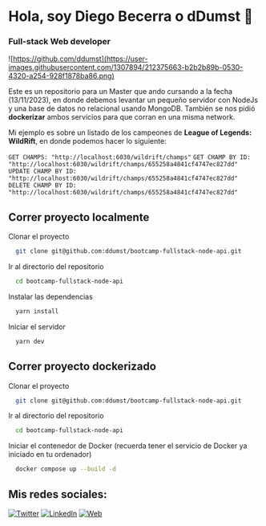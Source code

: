 # Hola, soy Diego Becerra o **dDumst** 👋
### Full-stack Web developer

![https://github.com/ddumst](https://user-images.githubusercontent.com/1307894/212375663-b2b2b89b-0530-4320-a254-928f1878ba86.png)

Este es un repositorio para un Master que ando cursando a la fecha (13/11/2023), en donde debemos levantar un pequeño servidor con NodeJs y una base de datos no relacional usando MongoDB. También se nos pidió **dockerizar** ambos servicios para que corran en una misma network.

Mi ejemplo es sobre un listado de los campeones de **League of Legends: WildRift**, en donde podemos hacer lo siguiente:

`GET CHAMPS: "http://localhost:6030/wildrift/champs"`
`GET CHAMP BY ID: "http://localhost:6030/wildrift/champs/655258a4841cf4747ec827dd"`
`UPDATE CHAMP BY ID: "http://localhost:6030/wildrift/champs/655258a4841cf4747ec827dd"`
`DELETE CHAMP BY ID: "http://localhost:6030/wildrift/champs/655258a4841cf4747ec827dd"`

## Correr proyecto localmente

Clonar el proyecto

```bash
  git clone git@github.com:ddumst/bootcamp-fullstack-node-api.git
```

Ir al directorio del repositorio

```bash
  cd bootcamp-fullstack-node-api
```

Instalar las dependencias

```bash
  yarn install
```

Iniciar el servidor

```bash
  yarn dev
```

## Correr proyecto dockerizado

Clonar el proyecto

```bash
  git clone git@github.com:ddumst/bootcamp-fullstack-node-api.git
```

Ir al directorio del repositorio

```bash
  cd bootcamp-fullstack-node-api
```
Iniciar el contenedor de Docker (recuerda tener el servicio de Docker ya iniciado en tu ordenador)

```bash
  docker compose up --build -d
```

## Mis redes sociales:

[![Twitter](https://img.shields.io/badge/Twitter-@ddumst-1DA1F2?style=for-the-badge&logo=twitter&logoColor=white&labelColor=101010)](https://twitter.com/ddumst)
[![LinkedIn](https://img.shields.io/badge/LinkedIn-Diego_Becerra-0077B5?style=for-the-badge&logo=linkedin&logoColor=white&labelColor=101010)](https://www.linkedin.com/in/diego-becerra-correa-3898b683)
[![Web](https://img.shields.io/badge/Web-ddumst.dev-14a1f0?style=for-the-badge&logo=dev.to&logoColor=white&labelColor=101010)](https://ddumst.dev)
